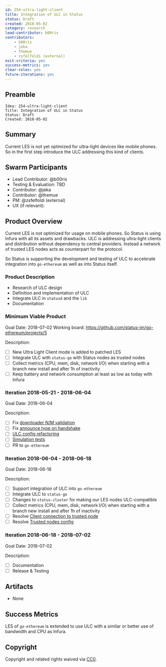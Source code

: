 ```yaml
---
id: 254-ultra-light-client
title: Integration of ULC in Status
status: Draft
created: 2018-05-02
category: research
lead-contributor: b00ris
contributors:
    - b00ris
    - jeka
    - themue
    - zsfelfoldi (external)
exit-criteria: yes
success-metrics: yes
clear-roles: yes
future-iterations: yes
---
```


## Preamble

    Idea: 254-ultra-light-client
    Title: Integration of ULC in Status
    Status: Draft
    Created: 2018-05-02

## Summary

Current LES is not yet optimized for ultra-light devices like mobile phones. So in the first step introduce
the ULC addressing this kind of clients.

## Swarm Participants

- Lead Contributor: @b00ris
- Testing & Evaluation: TBD
- Contributor: @jeka
- Contributor: @themue
- PM: @zsfelfoldi (external)
- UX (if relevant):

## Product Overview

Current LES is not optimized for usage on mobile phones. So Status is using Infura with all its assets and
drawbacks. ULC is addressing ultra-light clients and distribution without dependency to central providers.
Instead a network of trusted LES nodes acts as counterpart for the protocol.

So Status is supporting the development and testing of ULC to accelerate integration into `go-ethereum` as
well as into Status itself.

### Product Description

- Research of ULC design
- Definition and implementation of ULC
- Integrate ULC in `statusd` and the `lib`
- Documentation

### Minimum Viable Product

Goal Date: 2018-07-02
Working board: https://github.com/status-im/go-ethereum/projects/5

Description:

- [ ] New Ultra Light Client mode is added to patched LES
- [ ] Integrate ULC with `status-go` with Status nodes as trusted nodes
- [ ] Collect metrics (CPU, mem, disk, network I/O) when starting with a branch new install and after 1h of inactivity
- [ ] Keep battery and network consumption at least as low as today with Infura

### Iteration 2018-05-21 - 2018-06-04

Goal Date: 2018-06-04

Description:

- [ ] Fix [downloader N/M validation](https://github.com/status-im/go-ethereum/issues/51)
- [ ] Fix [announce type on handshake](https://github.com/status-im/go-ethereum/issues/55)
- [ ] [ULC config refactoring](https://github.com/status-im/go-ethereum/issues/52)
- [ ] [Simulation tests](https://github.com/status-im/go-ethereum/issues/53)
- [ ] PR to `go-ethereum`

### Iteration 2018-06-04 - 2018-06-18

Goal Date: 2018-06-18

Description:

- [ ] Support integration of ULC into `go-ethereum`
- [ ] Integrate ULC to `status-go`
- [ ] Changes to `status-cluster` for making our LES nodes ULC-compatible
- [ ] Collect metrics (CPU, mem, disk, network I/O) when starting with a branch new install and after 1h of inactivity
- [ ] Resolve [Client connection to trusted node](https://github.com/status-im/go-ethereum/issues/54)
- [ ] Resolve [Trusted nodes config](https://github.com/status-im/go-ethereum/issues/56)

### Iteration 2018-06-18 - 2018-07-02

Goal Date: 2018-07-02

Description:

- [ ] Documentation
- [ ] Release & Testing

## Artifacts

- None

## Success Metrics

LES of `go-ethereum` is extended to use ULC with a similar or better use of bandwidth and CPU as Infura.

## Copyright

Copyright and related rights waived via [CC0](https://creativecommons.org/publicdomain/zero/1.0/).

